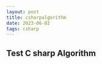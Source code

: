 ```yaml
---
layout: post
title: csharpalgorithm
date: 2023-06-02
tags: csharp
---
```


## Test C sharp Algorithm
